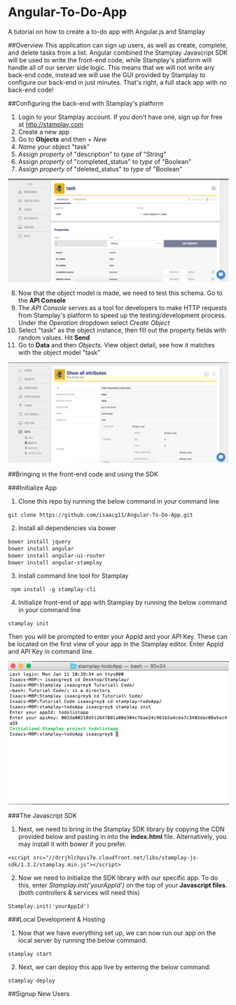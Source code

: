 # Angular-To-Do-App
A tutorial on how to create a to-do app with Angular.js and Stamplay

##Overview
This application can sign up users, as well as create, complete, and delete tasks from a list. Angular combined the Stamplay Javascript SDK will be used
to write the front-end code, while Stamplay's platform will handle all of our server side logic. This means that we will not write any back-end code, instead
we will use the GUI provided by Stamplay to configure our back-end in just minutes. That's right, a full stack app with no back-end code!

##Configuring the back-end with Stamplay's platform
1. Login to your Stamplay account. If you don't have one, sign up for free at http://stamplay.com
2. Create a new app
3. Go to **Objects** and then *+ New*
4. *Name* your object "task"
5. Assign *property* of "description" to *type* of "String"
6. Assign *property* of "completed_status" to *type* of "Boolean"
7. Assign *property* of "deleted_status" to *type* of "Boolean"

![GitHub Logo](public/images/objectSection.png)

8. Now that the object model is made, we need to test this schema. Go to the **API Console**
9. The *API Console* serves as a tool for developers to make HTTP requests from Stamplay's platform to speed up the testing/development
process. Under the *Operation* dropdown select *Create Object*
10. Select "task" as the object instance, then fill out the property fields with random values. Hit **Send**
11. Go to **Data** and then *Objects*. View object detail, see how it matches with the object model "task"

![GitHub Logo](public/images/dataSection.png)

##Bringing in the front-end code and using the SDK

###Initialize App
1. Clone this repo by running the below command in your command line
```
git clone https://github.com/isaacg11/Angular-To-Do-App.git
```
2. Install all dependencies via bower
```
bower install jquery
bower install angular
bower install angular-ui-router
bower install angular-stamplay
```
3. install command line tool for Stamplay
```
 npm install -g stamplay-cli
```
4. Initialize front-end of app with Stamplay by running the below command in your command line
```
stamplay init
```
Then you will be prompted to enter your AppId and your API Key. These can be located on the first view of your app in the Stamplay editor. Enter AppId and API Key in command line.

![GitHub Logo](public/images/stamplayInit.png)

###The Javascript SDK
1. Next, we need to bring in the Stamplay SDK library by copying the CDN provided below and pasting in into the **index.html** file. Alternatively, you may install it with bower if you prefer.
```
<script src="//drrjhlchpvi7e.cloudfront.net/libs/stamplay-js-sdk/1.3.2/stamplay.min.js"></script>
```
2. Now we need to initialize the SDK library with our specific app. To do this, enter *Stamplay.init('yourAppId')* on the top of your **Javascript files**. (both controllers & services will need this)
```
Stamplay.init('yourAppId')
```
###Local Development & Hosting
1. Now that we have everything set up, we can now run our app on the local server by running the below command:
```
stamplay start
```
2. Next, we can deploy this app live by entering the below command:
```
stamplay deploy
```

##Signup New Users
